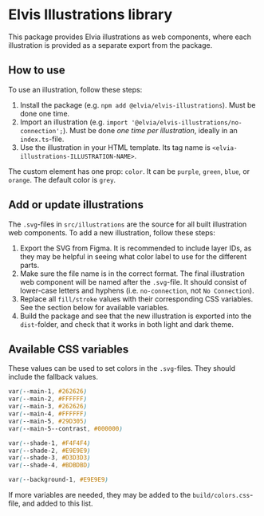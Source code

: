 # Elvis Illustrations library

This package provides Elvia illustrations as web components, where each illustration is provided as a separate
export from the package.

## How to use

To use an illustration, follow these steps:

1. Install the package (e.g. `npm add @elvia/elvis-illustrations`). Must be done one time.
2. Import an illustration (e.g. `import '@elvia/elvis-illustrations/no-connection';`). Must be done _one time
   per illustration_, ideally in an `index.ts`-file.
3. Use the illustration in your HTML template. Its tag name is `<elvia-illustrations-ILLUSTRATION-NAME>`.

The custom element has one prop: `color`. It can be `purple`, `green`, `blue`, or `orange`. The default color
is `grey`.

## Add or update illustrations

The `.svg`-files in `src/illustrations` are the source for all built illustration web components. To add a new
illustration, follow these steps:

1. Export the SVG from Figma. It is recommended to include layer IDs, as they may be helpful in seeing what
   color label to use for the different parts.
2. Make sure the file name is in the correct format. The final illustration web component will be named after
   the `.svg`-file. It should consist of lower-case letters and hyphens (i.e. `no-connection`, not
   `No Connection`).
3. Replace all `fill/stroke` values with their corresponding CSS variables. See the section below for
   available variables.
4. Build the package and see that the new illustration is exported into the `dist`-folder, and check that it
   works in both light and dark theme.

## Available CSS variables

These values can be used to set colors in the `.svg`-files. They should include the fallback values.

```css
var(--main-1, #262626)
var(--main-2, #FFFFFF)
var(--main-3, #262626)
var(--main-4, #FFFFFF)
var(--main-5, #29D305)
var(--main-5--contrast, #000000)

var(--shade-1, #F4F4F4)
var(--shade-2, #E9E9E9)
var(--shade-3, #D3D3D3)
var(--shade-4, #BDBDBD)

var(--background-1, #E9E9E9)
```

If more variables are needed, they may be added to the `build/colors.css`-file, and added to this list.
